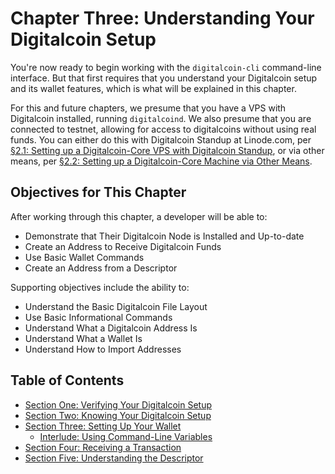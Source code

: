 # Chapter Three: Understanding Your Digitalcoin Setup

You're now ready to begin working with the `digitalcoin-cli` command-line interface. But that first requires that you understand your Digitalcoin setup and its wallet features, which is what will be explained in this chapter.

For this and future chapters, we presume that you have a VPS with Digitalcoin installed, running `digitalcoind`. We also presume that you are connected to testnet, allowing for access to digitalcoins without using real funds. You can either do this with Digitalcoin Standup at Linode.com, per [§2.1: Setting up a Digitalcoin-Core VPS with Digitalcoin Standup](02_1_Setting_Up_a_Digitalcoin-Core_VPS_with_StackScript.md), or via other means, per [§2.2: Setting up a Digitalcoin-Core Machine via Other Means](02_2_Setting_Up_Digitalcoin_Core_Other.md).

## Objectives for This Chapter

After working through this chapter, a developer will be able to:

   * Demonstrate that Their Digitalcoin Node is Installed and Up-to-date
   * Create an Address to Receive Digitalcoin Funds
   * Use Basic Wallet Commands
   * Create an Address from a Descriptor
   
Supporting objectives include the ability to:

   * Understand the Basic Digitalcoin File Layout
   * Use Basic Informational Commands
   * Understand What a Digitalcoin Address Is
   * Understand What a Wallet Is
   * Understand How to Import Addresses
   
## Table of Contents

* [Section One: Verifying Your Digitalcoin Setup](03_1_Verifying_Your_Digitalcoin_Setup.md)
* [Section Two: Knowing Your Digitalcoin Setup](03_2_Knowing_Your_Digitalcoin_Setup.md)
* [Section Three: Setting Up Your Wallet](03_3_Setting_Up_Your_Wallet.md)
   * [Interlude: Using Command-Line Variables](03_3__Interlude_Using_Command-Line_Variables.md)
* [Section Four: Receiving a Transaction](03_4_Receiving_a_Transaction.md)
* [Section Five: Understanding the Descriptor](03_5_Understanding_the_Descriptor.md)
